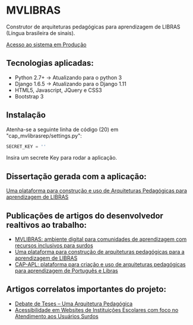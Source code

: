 # MVLIBRAS
Construtor de arquiteturas pedagógicas para aprendizagem de LIBRAS (Língua brasileira de sinais).

[Acesso ao sistema em Produção](http://cap.cuppixel.com.br/)

## Tecnologias aplicadas:
* Python 2.7+ -> Atualizando para o python 3
* Django 1.6.5 -> Atualizando para o Django 1.11
* HTML5, Javascript, JQuery e CSS3
* Bootstrap 3

## Instalação
Atenha-se a seguinte linha de código (20) em "cap_mvlibrasrep/settings.py":
```python
SECRET_KEY = ''
```
Insira um secrete Key para rodar a aplicação.

## Dissertação gerada com a aplicação:
[Uma plataforma para construção e uso de Arquiteturas Pedagógicas para aprendizagem de LIBRAS](http://repositorio.ufes.br/handle/10/4305)

## Publicações de artigos do desenvolvedor realtivos ao trabalho:
* [MVLIBRAS: ambiente digital para comunidades de aprendizagem com recursos inclusivos para surdos](http://br-ie.org/pub/index.php/sbie/article/view/5358/3721)
* [Uma plataforma para construção de arquiteturas pedagógicas para a aprendizagem de LIBRAS](http://www.br-ie.org/pub/index.php/wcbie/article/view/6975/4849)
* [CAP-APL: plataforma para criação e uso de arquiteturas pedagógicas para aprendizagem de Português e Libras](http://www.br-ie.org/pub/index.php/sbie/article/view/7575)

## Artigos correlatos importantes do projeto:
* [Debate de Teses – Uma Arquitetura Pedagógica](http://www.br-ie.org/pub/index.php/sbie/article/view/1644/1409)
* [Acessibilidade em Websites de Instituições Escolares com foco no Atendimento aos Usuários Surdos](http://www.br-ie.org/pub/index.php/wie/article/view/6627/4538)
